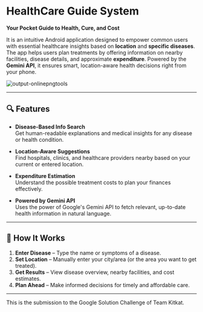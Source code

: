 # HealthCare Guide System  
**Your Pocket Guide to Health, Cure, and Cost**

It is an intuitive Android application designed to empower common users with essential healthcare insights based on **location** and **specific diseases**. The app helps users plan treatments by offering information on nearby facilities, disease details, and approximate **expenditure**. Powered by the **Gemini API**, it ensures smart, location-aware health decisions right from your phone.

![output-onlinepngtools](https://github.com/user-attachments/assets/e3420c71-0052-43e9-8cb3-59a944f6ced3)



---

## 🔍 Features

- **Disease-Based Info Search**  
  Get human-readable explanations and medical insights for any disease or health condition.

- **Location-Aware Suggestions**  
  Find hospitals, clinics, and healthcare providers nearby based on your current or entered location.

- **Expenditure Estimation**  
  Understand the possible treatment costs to plan your finances effectively.

- **Powered by Gemini API**  
  Uses the power of Google's Gemini API to fetch relevant, up-to-date health information in natural language.

---

## 🚀 How It Works

1. **Enter Disease** – Type the name or symptoms of a disease.
2. **Set Location** – Manually enter your city/area (or the area you want to get treated).
3. **Get Results** – View disease overview, nearby facilities, and cost estimates.
4. **Plan Ahead** – Make informed decisions for timely and affordable care.

---

This is the submission to the Google Solution Challenge of Team Kitkat.
